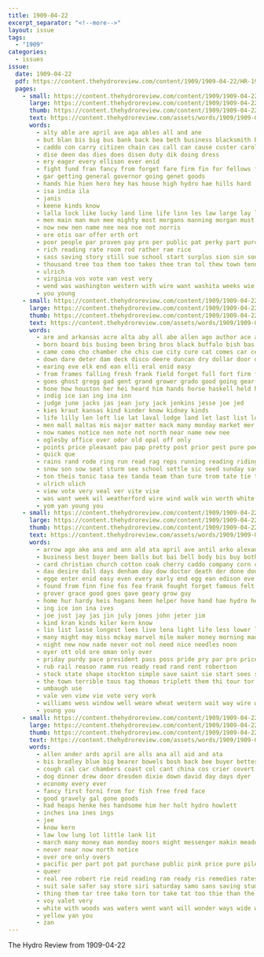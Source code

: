 ```yaml
---
title: 1909-04-22
excerpt_separator: "<!--more-->"
layout: issue
tags:
  - "1909"
categories:
  - issues
issue:
  date: 1909-04-22
  pdf: https://content.thehydroreview.com/content/1909/1909-04-22/HR-1909-04-22.pdf
  pages:
    - small: https://content.thehydroreview.com/content/1909/1909-04-22/small/HR-1909-04-22-01.jpg
      large: https://content.thehydroreview.com/content/1909/1909-04-22/large/HR-1909-04-22-01.jpg
      thumb: https://content.thehydroreview.com/content/1909/1909-04-22/thumbnails/HR-1909-04-22-01.jpg
      text: https://content.thehydroreview.com/assets/words/1909/1909-04-22/HR-1909-04-22-01.txt
      words:
        - alty able are april ave aga ables all and ane
        - but blan bis big bus bank back bea beth business blacksmith bila brought been bros brands bina brick banks
        - caddo con carry citizen chain cas call can cause custer carolina come chang came course city cash college
        - dise deen das dies does disen duty dik doing dress
        - ery eager every ellison ever enid
        - fight fund fran fancy from forget fare firm fin for fellows farmer full furnish fine
        - gar getting general governor going genet goods
        - hands hie hien hero hey has house high hydro hae hills hard
        - isa india ila
        - janis
        - keene kinds know
        - lalla lock like lucky land line life linn les law large lay ley lie less
        - men main man mun mee mighty most morgans manning morgan must much mor meas
        - now new nen name nee nea noe not norris
        - ore otis oar offer orth ort
        - poor people par proven pay pro per public pat perky part purchase pio pos place phe pei pees price profit
        - rich reading rate room rod rather rae rice
        - sass saving story still sue school start surplus sion sin sons sau stone staple sugar south sper state sten small scott sunday sho seed saturday see sam special store sack shea
        - thousand tree toa them too takes thee tran tol thew town tennessee tou tell than the
        - ulrich
        - virginia vos vote van vest very
        - wend was washington western with wire want washita weeks wie will wide whan
        - you young
    - small: https://content.thehydroreview.com/content/1909/1909-04-22/small/HR-1909-04-22-02.jpg
      large: https://content.thehydroreview.com/content/1909/1909-04-22/large/HR-1909-04-22-02.jpg
      thumb: https://content.thehydroreview.com/content/1909/1909-04-22/thumbnails/HR-1909-04-22-02.jpg
      text: https://content.thehydroreview.com/assets/words/1909/1909-04-22/HR-1909-04-22-02.txt
      words:
        - are and arkansas acre alta aby all abe allen ago author ace american agen april animas ast age ane ada ano anes
        - born board bis busing been bring bros black buffalo bish bas best bik barn bus bacon bua ber bayard bere bae baby back bee bene business barges boos bec blanc bie beer bell blane but ballot buy
        - came como cho chamber che chis cue city cure cat comes car cece cream cough cords change cone cok cotton cutting can corn county court
        - down dare deter dam deck disco deere duncan dry dollar door deer dada dear day
        - earing eve elk end ean elli eral enid easy
        - from frames falling fresh frank field forget full fort firm former for fine far found fast fairy farm fall first fae fish french france fee
        - goes ghost gregg gad gent grand grower grado good going gear gol governor ghee gern grad
        - hone how houston her hei heard him hands horse haskell held hea health has hook high handler hal hon hammonds hor hydro hyde hardware ham house home had hing hance
        - indig ice ian ing ina inn
        - judge june jacks jas jean jury jack jenkins jesse joe jed
        - kies kraut kansas kind kinder know kidney kinds
        - life lilly len left lie lat laval lodge land let last list long lover lar lies ler light laws like live lust lissette law
        - men mall maltas mis major matter mack many monday market mer maker mules matey muskrat maid mound may mee mile manner man moe mel mars mian moons more
        - now names notice nen note not north near name new nee
        - oglesby office over odor old opal off only
        - points price pleasant pau pap pretty post prior pest pure poe people pill place present por per pork pease person
        - quick que
        - rains rand rode ring run read rag reps running reading riding row rowden ree ralph
        - snow son sow seat sturm see school settle sic seed sunday savard stock south spry state sani season sale sek san stone six sick stallion simple sons states sauer she stucky shanta sim styles speak soll salsa sum second sine service sights sot scotland sheek sun sans show say
        - ton theis tonic tasa tex tanda team than ture trom tate tie tho thralls them try tee tue tale town texas treat trust tra tier the timer toa thing tan tha tol toc
        - ulrich ulich
        - view vote very veal ver vite vise
        - was want week wil weatherford wire wind walk win worth white west wen wee wife wyatt with will wall while well work weeks wiles wit way waid
        - yom yan young you
    - small: https://content.thehydroreview.com/content/1909/1909-04-22/small/HR-1909-04-22-03.jpg
      large: https://content.thehydroreview.com/content/1909/1909-04-22/large/HR-1909-04-22-03.jpg
      thumb: https://content.thehydroreview.com/content/1909/1909-04-22/thumbnails/HR-1909-04-22-03.jpg
      text: https://content.thehydroreview.com/assets/words/1909/1909-04-22/HR-1909-04-22-03.txt
      words:
        - arrow ago ake ana and ann ald ata april ave antil arko alexander apsley are ante ang all ali amarillo
        - business best buyer been balls but bai bell body bis buy both blacksmith blind brother brings baptist bring butter better big bound
        - card christian church cotton coak cherry caddo company corn come can chet cedar city clinton came cone class cocks cream care clay course county campbell call
        - dau desire dall days denham day dow doctor death der done doubt don dal date dry
        - egge enter enid easy even every early end egg ean edison eve
        - found from finn fine fos fea frank fought forget famous felt friend friday farms fier felton for friends farm fruit fey
        - grover grace good goes gave geary grow guy
        - home hur hardy heis hogans heen helper hove hand hae hydro her how hens hope hee henke hinton has had hench hogen high hus hogan
        - ing ice ion ina ives
        - joe just jay jas jin july jones john jeter jim
        - kind kran kinds kiler kern know
        - lin list lasse longest lees live lena light life less lower lacy lenora little law land leas lever like let learned look lora lix last line lady long lust lester
        - many might may miss mckay marvel mile maker money morning made monday master moth men mut mith marriage model mun more mon man manner maud moment myers morton market most much
        - night new now nade never not nol need nice needles noon
        - oyer ott old ore oman only over
        - priday purdy pace president pass poss pride pry par pro price pay parrow port past per
        - rub rail reason ramm rus ready read rand rent robertson
        - stock state shape stockton simple save saint sie start sees sell sever sund standard seeds sun speaks special show sea saturday stewart soto seed school stone sister sunday strong sale sons sae seller sewing see sells savich sims sin soon she selee short sieg summer stinson second scott sick south sad
        - the town terrible tous tag thomas triplett them thi tour tor throw thar tom take ton thur tes tora taken trip than toe top
        - umbaugh use
        - vale ven view vie vote very vork
        - williams wess window well weare wheat western wait way wire workman woods went william west was weeks while wish white work worth will weatherford want week with wilson windows
        - young you
    - small: https://content.thehydroreview.com/content/1909/1909-04-22/small/HR-1909-04-22-04.jpg
      large: https://content.thehydroreview.com/content/1909/1909-04-22/large/HR-1909-04-22-04.jpg
      thumb: https://content.thehydroreview.com/content/1909/1909-04-22/thumbnails/HR-1909-04-22-04.jpg
      text: https://content.thehydroreview.com/assets/words/1909/1909-04-22/HR-1909-04-22-04.txt
      words:
        - allen ander ards april are alls ana all aid and ata
        - bis bradley blue big bearer bowels bosh back bee buyer better bana barris bie brown biase
        - cough cal car chambers coast col cant china cos crier covert cream crisp
        - dog dinner drew door dresden dixie down david day days dyer
        - economy every ever
        - fancy first forni from for fish free fred face
        - good gravely gal gone goods
        - had heaps henke hes handsome him her holt hydro howlett
        - inches ina ines ings
        - jee
        - know kern
        - law low lung lot little lank lit
        - march many money man monday moors might messenger makin meadow more mar
        - never near now north notice
        - over ore only overs
        - pacific per part pot pat purchase public pink price pure pile
        - queer
        - real ree robert rie reid reading ram ready ris remedies rates
        - suit sale safer say store siri saturday samo sans saving stump sato sell stripe surgeon see silk sir silka silks
        - thing them tar tree tako torn tor take tat too thie than the
        - voy valet very
        - white with woods was waters went want will wonder ways wide weatherford willy
        - yellow yan you
        - zan
---
```


The Hydro Review from 1909-04-22

<!--more-->

